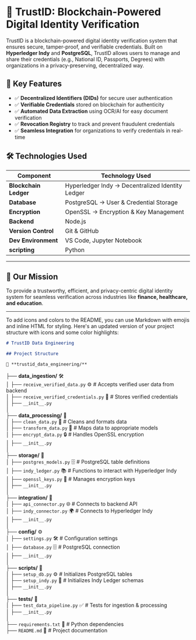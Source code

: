 # 🚀 TrustID: Blockchain-Powered Digital Identity Verification



TrustID is a blockchain-powered digital identity verification system that ensures secure, tamper-proof, and verifiable credentials. Built on **Hyperledger Indy** and **PostgreSQL**, TrustID allows users to manage and share their credentials (e.g., National ID, Passports, Degrees) with organizations in a privacy-preserving, decentralized way.

## 🔹 Key Features
- ✅ **Decentralized Identifiers (DIDs)** for secure user authentication
- ✅ **Verifiable Credentials** stored on blockchain for authenticity
- ✅ **Automated Data Extraction** using OCR/AI for easy document verification
- ✅ **Revocation Registry** to track and prevent fraudulent credentials
- ✅ **Seamless Integration** for organizations to verify credentials in real-time


## 🛠 Technologies Used

| Component            | Technology Used |
|----------------------|----------------|
| **Blockchain Ledger** | Hyperledger Indy  → Decentralized Identity Ledger |
| **Database**        | PostgreSQL → User & Credential Storage |
| **Encryption**      | OpenSSL  → Encryption & Key Management |
| **Backend**        | Node.js |
| **Version Control** | Git & GitHub |
| **Dev Environment** | VS Code, Jupyter Notebook |
| **scripting** | Python|

---


## 📌 Our Mission
To provide a trustworthy, efficient, and privacy-centric digital identity system for seamless verification across industries like **finance, healthcare, and education**.



---

To add icons and colors to the README, you can use Markdown with emojis and inline HTML for styling. Here's an updated version of your project structure with icons and some color highlights:

```markdown
# TrustID Data Engineering

## Project Structure

📂 **trustid_data_engineering/**
```
├── **data_ingestion/** 🛠️  
│   ├── `receive_verified_data.py` ⚙️ # Accepts verified user data from backend  
│   ├── `receive_verified_credentials.py` 🔑 # Stores verified credentials  
│   ├── `__init__.py`  
│  
├── **data_processing/** 🧹  
│   ├── `clean_data.py` 🧼 # Cleans and formats data  
│   ├── `transform_data.py` 🔄 # Maps data to appropriate models  
│   ├── `encrypt_data.py` 🔒 # Handles OpenSSL encryption  
│   ├── `__init__.py`  
│  
├── **storage/** 💾  
│   ├── `postgres_models.py` 🗄️ # PostgreSQL table definitions  
│   ├── `indy_ledger.py` 📚 # Functions to interact with Hyperledger Indy  
│   ├── `openssl_keys.py` 🔑 # Manages encryption keys  
│   ├── `__init__.py`  
│  
├── **integration/** 🔗  
│   ├── `api_connector.py` 🌐 # Connects to backend API  
│   ├── `indy_connector.py` 🌍 # Connects to Hyperledger Indy  
│   ├── `__init__.py`  
│  
├── **config/** ⚙️  
│   ├── `settings.py` 🛠️ # Configuration settings  
│   ├── `database.py` 🗄️ # PostgreSQL connection  
│   ├── `__init__.py`  
│  
├── **scripts/** 📜  
│   ├── `setup_db.py` ⚙️ # Initializes PostgreSQL tables  
│   ├── `setup_indy.py` 📜 # Initializes Indy Ledger schemas  
│   ├── `__init__.py`  
│  
├── **tests/** 🔬  
│   ├── `test_data_pipeline.py` ✅ # Tests for ingestion & processing  
│   ├── `__init__.py`  
│  
├── `requirements.txt` 📑 # Python dependencies  
├── `README.md` 📖 # Project documentation  
```


